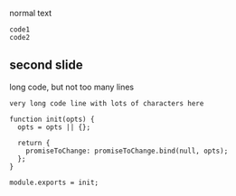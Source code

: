 normal text

    code1
    code2

## second slide

long code, but not too many lines

```
very long code line with lots of characters here

function init(opts) {
  opts = opts || {};

  return {
    promiseToChange: promiseToChange.bind(null, opts);
  };
}

module.exports = init;
```

[slides-now-theme]: "coverflow"